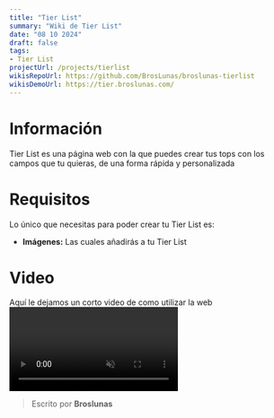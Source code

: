 ```yaml
---
title: "Tier List"
summary: "Wiki de Tier List"
date: "08 10 2024"
draft: false
tags:
- Tier List
projectUrl: /projects/tierlist
wikisRepoUrl: https://github.com/BrosLunas/broslunas-tierlist
wikisDemoUrl: https://tier.broslunas.com/
---
```

# Información
Tier List es una página web con la que puedes crear tus tops con los campos que tu quieras, de una forma rápida y personalizada

# Requisitos
Lo único que necesitas para poder crear tu Tier List es:
<ul>
    <li><b>Imágenes:</b> Las cuales añadirás a tu Tier List</li>
</ul>

# Video
Aquí le dejamos un corto video de como utilizar la web
<video class="container video" controls muted>
    <source src="/assets/video/web/tierlist.mp4" type="video/mp4">
</video>

> Escrito por **Broslunas**
